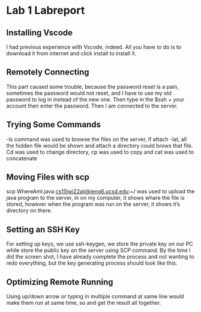 # Lab 1 Labreport

## Installing Vscode 
I had previous experience with Vscode, indeed. All you have to do is to download it from internet and click install to install it.

## Remotely Connecting 
This part caused some trouble, because the password reset is a pain, sometimes the password would not reset, and I have to use my old password to log in instead of the new one. Then type in the $ssh + your account then enter the password. Then I am connected to the server.

## Trying Some Commands 
-ls command was used to browse the files on the server, if attach -lat, all the hidden file would be shown and attach a directory could brows that file. Cd was used to change directory, cp was used to copy and cat was used to concatenate

## Moving Files with scp 
scp WhereAmI.java cs15lwi22aji@ieng6.ucsd.edu:~/ was used to upload the java program to the server, in on my computer, it shows whare the file is stored, however when the program was run on the server, it shows it’s directory on there.

## Setting an SSH Key 
For setting up keys, we use ssh-keygen, we store the private key on our PC while store the public key on the server using SCP command. By the time I did the screen shot, I have already complete the process and not wanting to redo everything, but the key generating process should look like this.

## Optimizing Remote Running 
Using up/down arrow or typing in multiple command at same line would make them run at same time, so and get the result all together.

